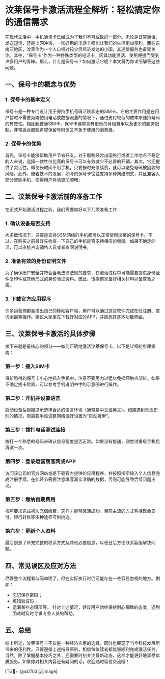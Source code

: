 # 汶莱保号卡激活流程全解析：轻松搞定你的通信需求

在现代生活中，手机通讯卡已经成为了我们不可或缺的一部分。无论是日常通话、发送短信，还是上网冲浪，一张好用的电话卡都能让我们的生活更加便利。而在东南亚地区，汶莱作为一个人口相对较少但经济发达的小国，其通信服务也备受关注。其中，“保号卡”作为一种特殊类型的电话卡，因其功能灵活、使用便捷而受到许多用户的青睐。那么，什么是保号卡？如何激活它呢？本文将为你详细解答这些问题。

## 一、保号卡的概念与优势

### 1. 保号卡的基本定义
保号卡是一种专门设计用于保持手机号码活跃状态的SIM卡。它的主要作用是在用户暂时不需要频繁使用电话或数据流量的情况下，通过支付较低的成本来维持号码的有效性。相比起普通SIM卡，保号卡通常具有更低的月租费用以及更少的服务限制，非常适合那些希望保留号码但又不急于使用的消费者。

### 2. 保号卡的优势
首先，保号卡能够帮助用户节省开支。对于那些经常出国旅行或者工作地点不稳定的人来说，选择一款性价比高的保号卡可以有效减少不必要的开销。其次，它还提供了灵活性。即使长时间不用手机，只要按时充值续费，就可以避免号码被回收的风险。此外，随着技术的发展，如今的保号卡往往支持多种网络制式，并且兼容大部分智能手机，使得用户体验更加顺畅。

## 二、汶莱保号卡激活前的准备工作

在正式开始激活过程之前，我们需要做好以下几项准备工作：

### 1. 确认设备是否支持
大多数情况下，只要是支持GSM网络的手机都可以正常使用汶莱的保号卡。不过，在购买之前最好先检查一下自己的手机是否支持相应的频段。如果不确定的话，可以直接咨询销售人员或者查阅说明书。

### 2. 准备有效的身份证明文件
为了确保账户安全并符合当地法律法规的要求，在激活过程中可能需要提供身份证件复印件或其他形式的身份验证资料。因此，请提前准备好相关材料以备查验之需。

### 3. 下载官方应用程序
许多运营商都会推出自己的移动客户端，用户可以通过这些软件完成在线注册、查询余额等操作。建议大家事先下载好对应的APP，并熟悉其基本功能界面。

## 三、汶莱保号卡激活的具体步骤

接下来就是最核心的部分——如何正确地激活汶莱保号卡。以下是详细的步骤指南：

### 第一步：插入SIM卡
将新购得的保号卡小心地插入手机中。注意不要用力过猛以免损坏触点部位。如果不确定插卡位置，可以参考手机说明书中的示意图进行操作。

### 第二步：开机并设置语言
启动设备后根据提示选择合适的语言环境（通常是中文或英文）。如果遇到无法识别的情况，则需要手动调整网络偏好设置为“自动搜索”。

### 第三步：拨打电话测试连接
拨打一个熟悉的号码来确认信号强度是否正常。如果没有接通，则尝试重启手机后再试一次。

### 第四步：登录运营商官网或APP
访问该公司的官方网站或是下载官方提供的应用程序，并按照指示输入个人信息完成注册手续。在此环节需要注意填写真实准确的数据，否则可能导致后续问题出现。

### 第五步：缴纳首期费用
按照要求完成初次充值缴费，这样才能够激活成功。目前主流的方式包括现金支付、银行转账等多种途径可供挑选。

### 第六步：更新个人资料
最后别忘了补充完整的联系方式及其他必要信息，以便日后方便联系客服解决问题。

## 四、常见误区及应对方法

尽管整个流程看似简单明了，但在实际执行时仍可能存在一些容易忽视的地方。例如：
- 忘记保存密码；
- 填错验证码；
- 遗漏某些必填项等。
针对上述情况，建议用户始终保持耐心细致的态度，遇到困难时及时寻求专业人员的帮助。

## 五、总结

综上所述，汶莱保号卡不仅是一种经济实惠的选择，同时也展现了当今科技发展所带来的便利性。只要遵循上述指导原则，相信每位读者都能够顺利完成激活任务。当然，除了掌握基本技巧之外，还需要时刻关注最新动态，这样才能更好地享受优质服务。如果你对相关内容还有疑问的话，欢迎随时留言交流哦！

[TG💪+ @jx0703 ![Image](https://github.com/user-attachments/assets/dbca1d08-cadb-493c-b0ec-ad6f7a83f270)]